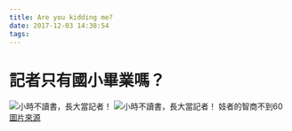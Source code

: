```yaml
---
title: Are you kidding me?
date: 2017-12-03 14:38:54
tags:
---
```

# 記者只有國小畢業嗎？
![小時不讀書，長大當記者！](http://i.imgur.com/cHyHcQo.jpg)
![小時不讀書，長大當記者！](/blog/img/圓仔.jpg)
妓者的智商不到60
[圖片來源](http://bitly/zibg41)
